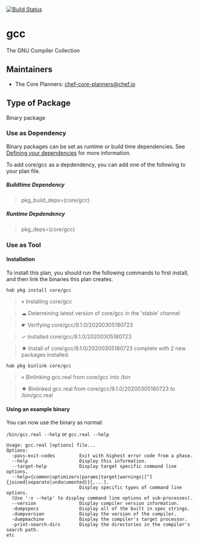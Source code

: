 [![Build Status](https://dev.azure.com/chefcorp-partnerengineering/Chef%20Base%20Plans/_apis/build/status/chef-base-plans.gcc?branchName=master)](https://dev.azure.com/chefcorp-partnerengineering/Chef%20Base%20Plans/_build/latest?definitionId=89&branchName=master)

# gcc

The GNU Compiler Collection

## Maintainers

* The Core Planners: <chef-core-planners@chef.io>

## Type of Package

Binary package

### Use as Dependency

Binary packages can be set as runtime or build time dependencies. See [Defining your dependencies](https://www.habitat.sh/docs/developing-packages/developing-packages/#sts=Define%20Your%20Dependencies) for more information.

To add core/gcc as a depdendency, you can add one of the following to your plan file.

##### Buildtime Dependency

> pkg_build_deps=(core/gcc)

##### Runtime Depdendency

> pkg_deps=(core/gcc)

### Use as Tool

#### Installation

To install this plan, you should run the following commands to first install, and then link the binaries this plan creates.

`hab pkg install core/gcc`

> » Installing core/gcc

> ☁ Determining latest version of core/gcc in the 'stable' channel

> ☛ Verifying core/gcc/9.1.0/20200305180723 

> ✓ Installed core/gcc/9.1.0/20200305180723

> ★ Install of core/gcc/9.1.0/20200305180723 complete with 2 new packages installed.

`hab pkg binlink core/gcc`

> » Binlinking gcc.real from core/gcc into /bin

> ★ Binlinked gcc.real from core/gcc/9.1.0/20200305180723 to /bin/gcc.real

#### Using an example binary
You can now use the binary as normal:

`/bin/gcc.real --help` or `gcc.real --help`

```
Usage: gcc.real [options] file...
Options:
  -pass-exit-codes         Exit with highest error code from a phase.
  --help                   Display this information.
  --target-help            Display target specific command line options.
  --help={common|optimizers|params|target|warnings|[^]{joined|separate|undocumented}}[,...].
                           Display specific types of command line options.
  (Use '-v --help' to display command line options of sub-processes).
  --version                Display compiler version information.
  -dumpspecs               Display all of the built in spec strings.
  -dumpversion             Display the version of the compiler.
  -dumpmachine             Display the compiler's target processor.
  -print-search-dirs       Display the directories in the compiler's search path.
etc
```
